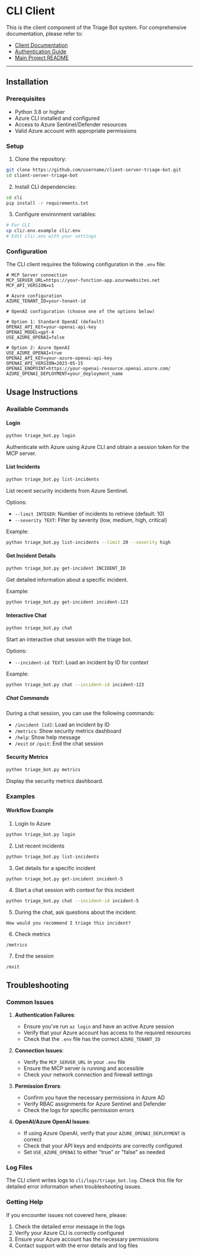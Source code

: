 # CLI Client

This is the client component of the Triage Bot system. For comprehensive documentation, please refer to:

- [Client Documentation](../docs/CLIENT.md)
- [Authentication Guide](../docs/AUTHENTICATION.md)
- [Main Project README](../README.md)

---

## Installation

### Prerequisites

- Python 3.8 or higher
- Azure CLI installed and configured
- Access to Azure Sentinel/Defender resources
- Valid Azure account with appropriate permissions

### Setup

1. Clone the repository:
```bash
git clone https://github.com/username/client-server-triage-bot.git
cd client-server-triage-bot
```

2. Install CLI dependencies:
```bash
cd cli
pip install -r requirements.txt
```

3. Configure environment variables:
```bash
# For CLI
cp cli/.env.example cli/.env
# Edit cli/.env with your settings
```

### Configuration

The CLI client requires the following configuration in the `.env` file:

```
# MCP Server connection
MCP_SERVER_URL=https://your-function-app.azurewebsites.net
MCP_API_VERSION=v1

# Azure configuration
AZURE_TENANT_ID=your-tenant-id

# OpenAI configuration (choose one of the options below)

# Option 1: Standard OpenAI (default)
OPENAI_API_KEY=your-openai-api-key
OPENAI_MODEL=gpt-4
USE_AZURE_OPENAI=false

# Option 2: Azure OpenAI
USE_AZURE_OPENAI=true
OPENAI_API_KEY=your-azure-openai-api-key
OPENAI_API_VERSION=2023-05-15
OPENAI_ENDPOINT=https://your-openai-resource.openai.azure.com/
AZURE_OPENAI_DEPLOYMENT=your_deployment_name
```

## Usage Instructions

### Available Commands

#### Login

```bash
python triage_bot.py login
```

Authenticate with Azure using Azure CLI and obtain a session token for the MCP server.

#### List Incidents

```bash
python triage_bot.py list-incidents
```

List recent security incidents from Azure Sentinel.

Options:
- `--limit INTEGER`: Number of incidents to retrieve (default: 10)
- `--severity TEXT`: Filter by severity (low, medium, high, critical)

Example:
```bash
python triage_bot.py list-incidents --limit 20 --severity high
```

#### Get Incident Details

```bash
python triage_bot.py get-incident INCIDENT_ID
```

Get detailed information about a specific incident.

Example:
```bash
python triage_bot.py get-incident incident-123
```

#### Interactive Chat

```bash
python triage_bot.py chat
```

Start an interactive chat session with the triage bot.

Options:
- `--incident-id TEXT`: Load an incident by ID for context

Example:
```bash
python triage_bot.py chat --incident-id incident-123
```

##### Chat Commands

During a chat session, you can use the following commands:

- `/incident [id]`: Load an incident by ID
- `/metrics`: Show security metrics dashboard
- `/help`: Show help message
- `/exit` or `/quit`: End the chat session

#### Security Metrics

```bash
python triage_bot.py metrics
```

Display the security metrics dashboard.

### Examples

#### Workflow Example

1. Login to Azure
```bash
python triage_bot.py login
```

2. List recent incidents
```bash
python triage_bot.py list-incidents
```

3. Get details for a specific incident
```bash
python triage_bot.py get-incident incident-5
```

4. Start a chat session with context for this incident
```bash
python triage_bot.py chat --incident-id incident-5
```

5. During the chat, ask questions about the incident:
```
How would you recommend I triage this incident?
```

6. Check metrics
```
/metrics
```

7. End the session
```
/exit
```

## Troubleshooting

### Common Issues

1. **Authentication Failures**:
   - Ensure you've run `az login` and have an active Azure session
   - Verify that your Azure account has access to the required resources
   - Check that the `.env` file has the correct `AZURE_TENANT_ID`

2. **Connection Issues**:
   - Verify the `MCP_SERVER_URL` in your `.env` file
   - Ensure the MCP server is running and accessible
   - Check your network connection and firewall settings

3. **Permission Errors**:
   - Confirm you have the necessary permissions in Azure AD
   - Verify RBAC assignments for Azure Sentinel and Defender
   - Check the logs for specific permission errors

4. **OpenAI/Azure OpenAI Issues**:
   - If using Azure OpenAI, verify that your `AZURE_OPENAI_DEPLOYMENT` is correct
   - Check that your API keys and endpoints are correctly configured
   - Set `USE_AZURE_OPENAI` to either "true" or "false" as needed

### Log Files

The CLI client writes logs to `cli/logs/triage_bot.log`. Check this file for detailed error information when troubleshooting issues.

### Getting Help

If you encounter issues not covered here, please:
1. Check the detailed error message in the logs
2. Verify your Azure CLI is correctly configured
3. Ensure your Azure account has the necessary permissions
4. Contact support with the error details and log files
